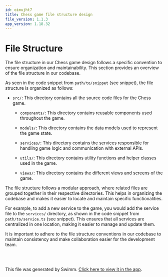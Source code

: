 ```yaml
---
id: oimujht7
title: Chess game file structure design
file_version: 1.1.3
app_version: 1.18.32
---
```


# File Structure

The file structure in our Chess game design follows a specific convention to ensure organization and maintainability. This section provides an overview of the file structure in our codebase.

As seen in the code snippet from `path/to/snippet` (see snippet), the file structure is organized as follows:

*   `src/`: This directory contains all the source code files for the Chess game.

    *   `components/`: This directory contains reusable components used throughout the game.

    *   `models/`: This directory contains the data models used to represent the game state.

    *   `services/`: This directory contains the services responsible for handling game logic and communication with external APIs.

    *   `utils/`: This directory contains utility functions and helper classes used in the game.

    *   `views/`: This directory contains the different views and screens of the game.

The file structure follows a modular approach, where related files are grouped together in their respective directories. This helps in organizing the codebase and makes it easier to locate and maintain specific functionalities.

For example, to add a new service to the game, you would add the service file to the `services/` directory, as shown in the code snippet from `path/to/service.ts` (see snippet). This ensures that all services are centralized in one location, making it easier to manage and update them.

It is important to adhere to the file structure conventions in our codebase to maintain consistency and make collaboration easier for the development team.

<br/>

<br/>

This file was generated by Swimm. [Click here to view it in the app](https://app.swimm.io/repos/Z2l0aHViJTNBJTNBQ2hlc3MlM0ElM0FvYnNjdXJlLXN0YXI=/docs/oimujht7).
